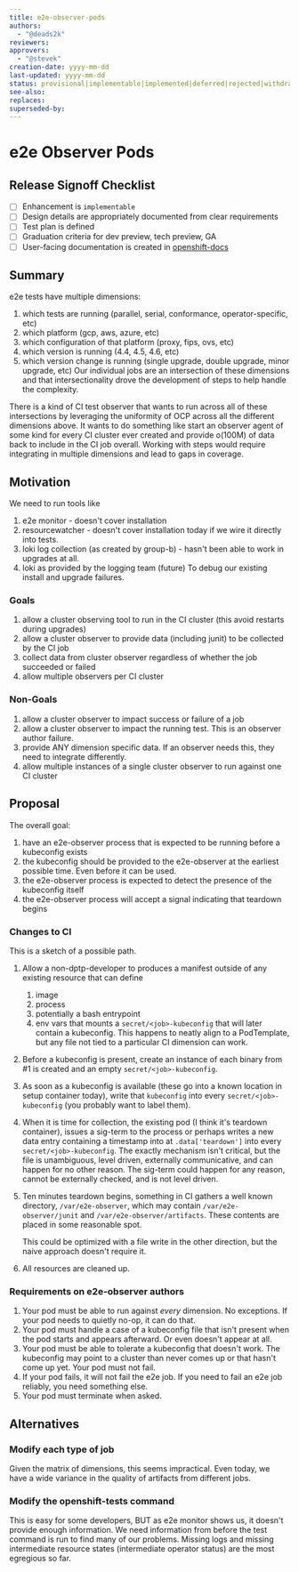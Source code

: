 ```yaml
---
title: e2e-observer-pods
authors:
  - "@deads2k"
reviewers:
approvers:
  - "@stevek"
creation-date: yyyy-mm-dd
last-updated: yyyy-mm-dd
status: provisional|implementable|implemented|deferred|rejected|withdrawn|replaced
see-also:
replaces:
superseded-by:
---
```


# e2e Observer Pods

## Release Signoff Checklist

- [ ] Enhancement is `implementable`
- [ ] Design details are appropriately documented from clear requirements
- [ ] Test plan is defined
- [ ] Graduation criteria for dev preview, tech preview, GA
- [ ] User-facing documentation is created in [openshift-docs](https://github.com/openshift/openshift-docs/)

## Summary

e2e tests have multiple dimensions:
 1. which tests are running (parallel, serial, conformance, operator-specific, etc)
 2. which platform (gcp, aws, azure, etc)
 3. which configuration of that platform (proxy, fips, ovs, etc)
 4. which version is running (4.4, 4.5, 4.6, etc)
 5. which version change is running (single upgrade, double upgrade, minor upgrade, etc)
Our individual jobs are an intersection of these dimensions and that intersectionality drove the development of steps
to help handle the complexity.

There is a kind of CI test observer that wants to run across all of these intersections by leveraging the uniformity of
OCP across all the different dimensions above.
It wants to do something like start an observer agent of some kind for every CI cluster ever created and provide o(100M)
of data back to include in the CI job overall.
Working with steps would require integrating in multiple dimensions and lead to gaps in coverage.

## Motivation

We need to run tools like
 1. e2e monitor - doesn't cover installation
 2. resourcewatcher - doesn't cover installation today if we wire it directly into tests.
 3. loki log collection (as created by group-b) - hasn't been able to work in upgrades at all.
 4. loki as provided by the logging team (future)
To debug our existing install and upgrade failures.

### Goals

 1. allow a cluster observing tool to run in the CI cluster (this avoid restarts during upgrades)
 2. allow a cluster observer to provide data (including junit) to be collected by the CI job
 3. collect data from cluster observer regardless of whether the job succeeded or failed
 4. allow multiple observers per CI cluster

### Non-Goals

 1. allow a cluster observer to impact success or failure of a job
 2. allow a cluster observer to impact the running test.  This is an observer author failure.
 3. provide ANY dimension specific data. If an observer needs this, they need to integrate differently.
 4. allow multiple instances of a single cluster observer to run against one CI cluster

## Proposal

The overall goal: 
 1. have an e2e-observer process that is expected to be running before a kubeconfig exists
 2. the kubeconfig should be provided to the e2e-observer at the earliest possible time.  Even before it can be used.
 3. the e2e-observer process is expected to detect the presence of the kubeconfig itself
 4. the e2e-observer process will accept a signal indicating that teardown begins

### Changes to CI
This is a sketch of a possible path.
 1. Allow a non-dptp-developer to produces a manifest outside of any existing resource that can define
    1. image
    2. process
    3. potentially a bash entrypoint
    4. env vars
    that mounts a `secret/<job>-kubeconfig` that will later contain a kubeconfig.
    This happens to neatly align to a PodTemplate, but any file not tied to a particular CI dimension can work.
 2. Before a kubeconfig is present, create an instance of each binary from #1 is created and an empty `secret/<job>-kubeconfig`.
 3. As soon as a kubeconfig is available (these go into a known location in setup container today), write that
    `kubeconfig` into every `secret/<job>-kubeconfig` (you probably want to label them).
 4. When it is time for collection, the existing pod (I think it's teardown container), issues a sig-term to the process or perhaps
    writes a new data entry containing a timestamp into at `.data['teardown']` into every `secret/<job>-kubeconfig`.
    The exactly mechanism isn't critical, but the file is unambiguous, level driven, externally communicative, and can happen for no
    other reason.  The sig-term could happen for any reason, cannot be externally checked, and is not level driven.
 5. Ten minutes teardown begins, something in CI gathers a well known directory,
    `/var/e2e-observer`, which may contain `/var/e2e-observer/junit` and `/var/e2e-observer/artifacts`.  These contents
    are placed in some reasonable spot.
    
    This could be optimized with a file write in the other direction, but the naive approach doesn't require it.
  6. All resources are cleaned up.  

### Requirements on e2e-observer authors
 1. Your pod must be able to run against *every* dimension. No exceptions.  If your pod needs to quietly no-op, it can do that.
 2. Your pod must handle a case of a kubeconfig file that isn't present when the pod starts and appears afterward.
    Or even doesn't appear at all.
 3. Your pod must be able to tolerate a kubeconfig that doesn't work.
     The kubeconfig may point to a cluster than never comes up or that hasn't come up yet.  Your pod must not fail.
 4. If your pod fails, it will not fail the e2e job.  If you need to fail an e2e job reliably, you need something else.
 5. Your pod must terminate when asked.

## Alternatives

### Modify each type of job
Given the matrix of dimensions, this seems impractical.
Even today, we have a wide variance in the quality of artifacts from different jobs.

### Modify the openshift-tests command
This is easy for some developers, BUT as e2e monitor shows us, it doesn't provide enough information.
We need information from before the test command is run to find many of our problems.
Missing logs and missing intermediate resource states (intermediate operator status) are the most egregious so far. 

